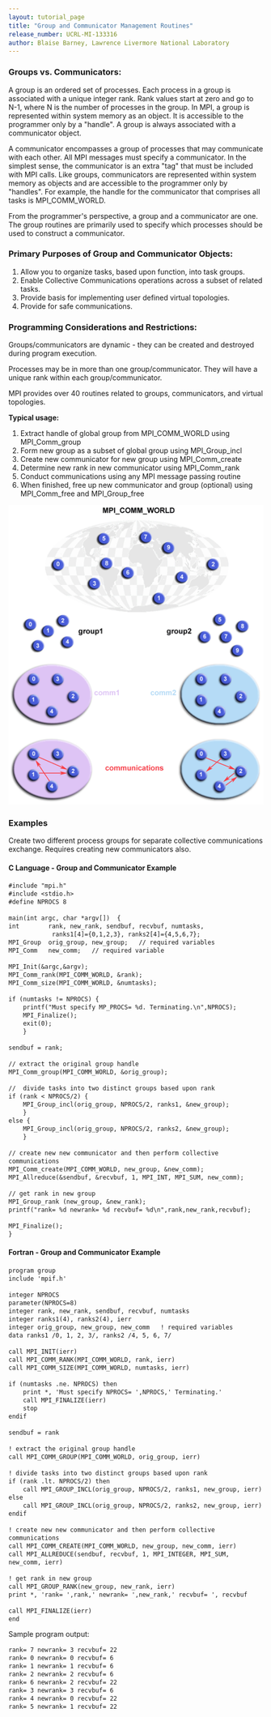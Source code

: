```yaml
---
layout: tutorial_page
title: "Group and Communicator Management Routines"
release_number: UCRL-MI-133316
author: Blaise Barney, Lawrence Livermore National Laboratory
---
```


### Groups vs. Communicators:

A group is an ordered set of processes. Each process in a group is associated with a unique integer rank. Rank values start at zero and go to N-1, where N is the number of processes in the group. In MPI, a group is represented within system memory as an object. It is accessible to the programmer only by a "handle". A group is always associated with a communicator object.

A communicator encompasses a group of processes that may communicate with each other. All MPI messages must specify a communicator. In the simplest sense, the communicator is an extra "tag" that must be included with MPI calls. Like groups, communicators are represented within system memory as objects and are accessible to the programmer only by "handles". For example, the handle for the communicator that comprises all tasks is MPI_COMM_WORLD.

From the programmer's perspective, a group and a communicator are one. The group routines are primarily used to specify which processes should be used to construct a communicator.

### Primary Purposes of Group and Communicator Objects:

1. Allow you to organize tasks, based upon function, into task groups.
1. Enable Collective Communications operations across a subset of related tasks.
1. Provide basis for implementing user defined virtual topologies.
1. Provide for safe communications.

### Programming Considerations and Restrictions:

Groups/communicators are dynamic - they can be created and destroyed during program execution.

Processes may be in more than one group/communicator. They will have a unique rank within each group/communicator.

MPI provides over 40 routines related to groups, communicators, and virtual topologies.

**Typical usage:**
1. Extract handle of global group from MPI_COMM_WORLD using MPI_Comm_group
1. Form new group as a subset of global group using MPI_Group_incl
1. Create new communicator for new group using MPI_Comm_create
1. Determine new rank in new communicator using MPI_Comm_rank
1. Conduct communications using any MPI message passing routine
1. When finished, free up new communicator and group (optional) using MPI_Comm_free and MPI_Group_free


![image](images/comm_group600pix.gif)

### Examples

Create two different process groups for separate collective communications exchange. Requires creating new communicators also.

#### C Language - Group and Communicator Example

```
#include "mpi.h"
#include <stdio.h>
#define NPROCS 8

main(int argc, char *argv[])  {
int        rank, new_rank, sendbuf, recvbuf, numtasks,
            ranks1[4]={0,1,2,3}, ranks2[4]={4,5,6,7};
MPI_Group  orig_group, new_group;   // required variables
MPI_Comm   new_comm;   // required variable

MPI_Init(&argc,&argv);
MPI_Comm_rank(MPI_COMM_WORLD, &rank);
MPI_Comm_size(MPI_COMM_WORLD, &numtasks);

if (numtasks != NPROCS) {
    printf("Must specify MP_PROCS= %d. Terminating.\n",NPROCS);
    MPI_Finalize();
    exit(0);
    }

sendbuf = rank;

// extract the original group handle
MPI_Comm_group(MPI_COMM_WORLD, &orig_group);

//  divide tasks into two distinct groups based upon rank
if (rank < NPROCS/2) {
    MPI_Group_incl(orig_group, NPROCS/2, ranks1, &new_group);
    }
else {
    MPI_Group_incl(orig_group, NPROCS/2, ranks2, &new_group);
    }

// create new new communicator and then perform collective communications
MPI_Comm_create(MPI_COMM_WORLD, new_group, &new_comm);
MPI_Allreduce(&sendbuf, &recvbuf, 1, MPI_INT, MPI_SUM, new_comm);

// get rank in new group
MPI_Group_rank (new_group, &new_rank);
printf("rank= %d newrank= %d recvbuf= %d\n",rank,new_rank,recvbuf);

MPI_Finalize();
}
```

#### Fortran - Group and Communicator Example

```
program group
include 'mpif.h'

integer NPROCS
parameter(NPROCS=8)
integer rank, new_rank, sendbuf, recvbuf, numtasks
integer ranks1(4), ranks2(4), ierr
integer orig_group, new_group, new_comm   ! required variables
data ranks1 /0, 1, 2, 3/, ranks2 /4, 5, 6, 7/

call MPI_INIT(ierr)
call MPI_COMM_RANK(MPI_COMM_WORLD, rank, ierr)
call MPI_COMM_SIZE(MPI_COMM_WORLD, numtasks, ierr)

if (numtasks .ne. NPROCS) then
    print *, 'Must specify NPROCS= ',NPROCS,' Terminating.'
    call MPI_FINALIZE(ierr)
    stop
endif

sendbuf = rank

! extract the original group handle
call MPI_COMM_GROUP(MPI_COMM_WORLD, orig_group, ierr)

! divide tasks into two distinct groups based upon rank
if (rank .lt. NPROCS/2) then
    call MPI_GROUP_INCL(orig_group, NPROCS/2, ranks1, new_group, ierr)
else
    call MPI_GROUP_INCL(orig_group, NPROCS/2, ranks2, new_group, ierr)
endif

! create new new communicator and then perform collective communications
call MPI_COMM_CREATE(MPI_COMM_WORLD, new_group, new_comm, ierr)
call MPI_ALLREDUCE(sendbuf, recvbuf, 1, MPI_INTEGER, MPI_SUM, new_comm, ierr)

! get rank in new group
call MPI_GROUP_RANK(new_group, new_rank, ierr)
print *, 'rank= ',rank,' newrank= ',new_rank,' recvbuf= ', recvbuf

call MPI_FINALIZE(ierr)
end
```

Sample program output:

```
rank= 7 newrank= 3 recvbuf= 22
rank= 0 newrank= 0 recvbuf= 6
rank= 1 newrank= 1 recvbuf= 6
rank= 2 newrank= 2 recvbuf= 6
rank= 6 newrank= 2 recvbuf= 22
rank= 3 newrank= 3 recvbuf= 6
rank= 4 newrank= 0 recvbuf= 22
rank= 5 newrank= 1 recvbuf= 22
```
